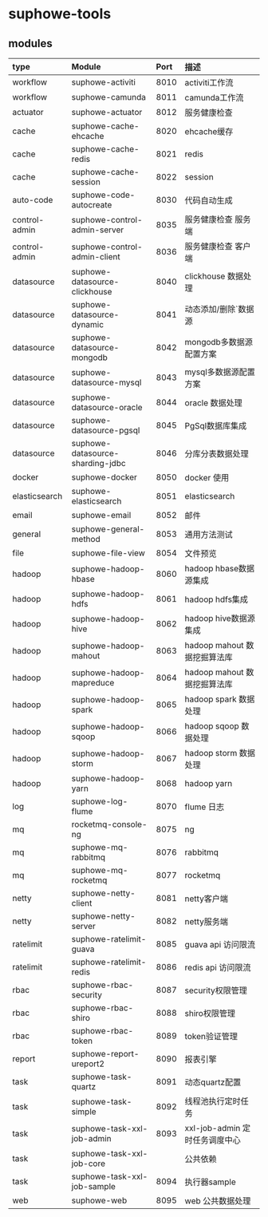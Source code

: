 # suphowe-tools

## modules

| type           | Module                              | Port | 描述                     |
|:---------------|:------------------------------------|:-----|:-----------------------|
| workflow       | suphowe-activiti                    | 8010 | activiti工作流            |
| workflow       | suphowe-camunda                     | 8011 | camunda工作流             |
| actuator       | suphowe-actuator                    | 8012 | 服务健康检查                 |
| cache          | suphowe-cache-ehcache               | 8020 | ehcache缓存              |
| cache          | suphowe-cache-redis                 | 8021 | redis                  |
| cache          | suphowe-cache-session               | 8022 | session                |
| auto-code      | suphowe-code-autocreate             | 8030 | 代码自动生成                 |
| control-admin  | suphowe-control-admin-server        | 8035 | 服务健康检查 服务端             |
| control-admin  | suphowe-control-admin-client        | 8036 | 服务健康检查 客户端             |
| datasource     | suphowe-datasource-clickhouse       | 8040 | clickhouse 数据处理        |
| datasource     | suphowe-datasource-dynamic          | 8041 | 动态添加/删除`数据源            |
| datasource     | suphowe-datasource-mongodb          | 8042 | mongodb多数据源配置方案        |
| datasource     | suphowe-datasource-mysql            | 8043 | mysql多数据源配置方案          |
| datasource     | suphowe-datasource-oracle           | 8044 | oracle 数据处理            |
| datasource     | suphowe-datasource-pgsql            | 8045 | PgSql数据库集成             |
| datasource     | suphowe-datasource-sharding-jdbc    | 8046 | 分库分表数据处理               |
| docker         | suphowe-docker                      | 8050 | docker 使用              |
| elasticsearch  | suphowe-elasticsearch               | 8051 | elasticsearch          |
| email          | suphowe-email                       | 8052 | 邮件                     |
| general        | suphowe-general-method              | 8053 | 通用方法测试                 |
| file           | suphowe-file-view                   | 8054 | 文件预览                   |
| hadoop         | suphowe-hadoop-hbase                | 8060 | hadoop hbase数据源集成      |
| hadoop         | suphowe-hadoop-hdfs                 | 8061 | hadoop hdfs集成          |
| hadoop         | suphowe-hadoop-hive                 | 8062 | hadoop hive数据源集成       |
| hadoop         | suphowe-hadoop-mahout               | 8063 | hadoop mahout 数据挖掘算法库  |
| hadoop         | suphowe-hadoop-mapreduce            | 8064 | hadoop mahout 数据挖掘算法库  |
| hadoop         | suphowe-hadoop-spark                | 8065 | hadoop spark 数据处理      |
| hadoop         | suphowe-hadoop-sqoop                | 8066 | hadoop sqoop 数据处理      |
| hadoop         | suphowe-hadoop-storm                | 8067 | hadoop storm 数据处理      |
| hadoop         | suphowe-hadoop-yarn                 | 8068 | hadoop yarn            |
| log            | suphowe-log-flume                   | 8070 | flume 日志               |
| mq             | rocketmq-console-ng                 | 8075 | ng                     |
| mq             | suphowe-mq-rabbitmq                 | 8076 | rabbitmq               |
| mq             | suphowe-mq-rocketmq                 | 8077 | rocketmq               |
| netty          | suphowe-netty-client                | 8081 | netty客户端               |
| netty          | suphowe-netty-server                | 8082 | netty服务端               |
| ratelimit      | suphowe-ratelimit-guava             | 8085 | guava api 访问限流         |
| ratelimit      | suphowe-ratelimit-redis             | 8086 | redis api 访问限流         |
| rbac           | suphowe-rbac-security               | 8087 | security权限管理           |
| rbac           | suphowe-rbac-shiro                  | 8088 | shiro权限管理              |
| rbac           | suphowe-rbac-token                  | 8089 | token验证管理              |
| report         | suphowe-report-ureport2             | 8090 | 报表引擎                   |
| task           | suphowe-task-quartz                 | 8091 | 动态quartz配置             |
| task           | suphowe-task-simple                 | 8092 | 线程池执行定时任务              |
| task           | suphowe-task-xxl-job-admin          | 8093 | xxl-job-admin 定时任务调度中心 |
| task           | suphowe-task-xxl-job-core           |      | 公共依赖                   |
| task           | suphowe-task-xxl-job-sample         | 8094 | 执行器sample              |
| web            | suphowe-web                         | 8095 | web 公共数据处理             |





